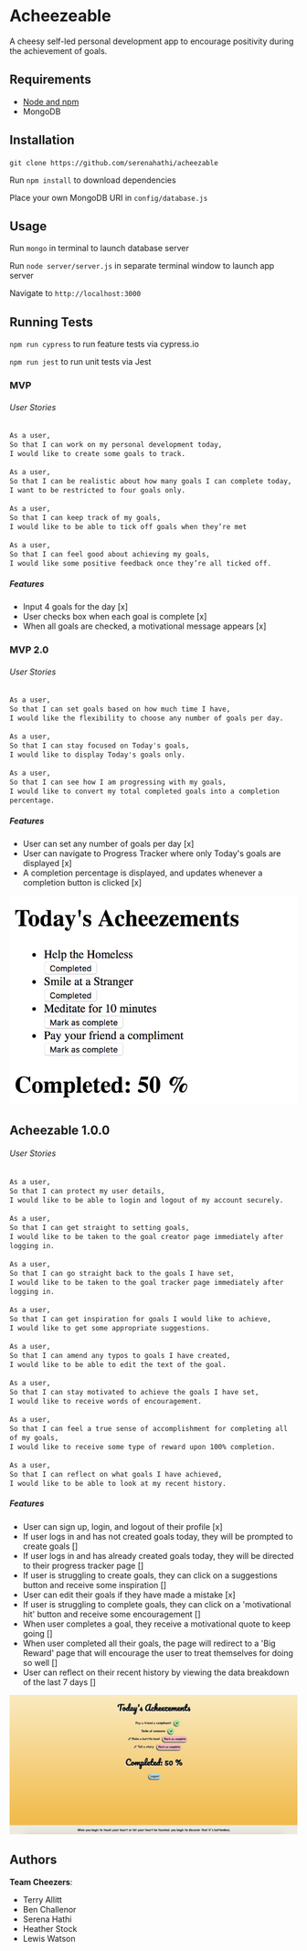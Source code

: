 # Acheezeable

A cheesy self-led personal development app to encourage positivity during the achievement of goals.

## Requirements

* [Node and npm](https://nodejs.org/en/)
* MongoDB

## Installation

`git clone https://github.com/serenahathi/acheezable`

Run `npm install` to download dependencies

Place your own MongoDB URI in `config/database.js`

## Usage

Run `mongo` in terminal to launch database server

Run `node server/server.js` in separate terminal window to launch app server

Navigate to `http://localhost:3000`

## Running Tests

`npm run cypress` to run feature tests via cypress.io

`npm run jest` to run unit tests via Jest

### MVP

###### User Stories

```
As a user,
So that I can work on my personal development today,
I would like to create some goals to track.

As a user,
So that I can be realistic about how many goals I can complete today,
I want to be restricted to four goals only.

As a user,
So that I can keep track of my goals,
I would like to be able to tick off goals when they’re met

As a user,
So that I can feel good about achieving my goals,
I would like some positive feedback once they’re all ticked off.
```

##### Features

* Input 4 goals for the day [x]
* User checks box when each goal is complete [x]
* When all goals are checked, a motivational message appears [x]

### MVP 2.0

###### User Stories

```
As a user,
So that I can set goals based on how much time I have,
I would like the flexibility to choose any number of goals per day.

As a user,
So that I can stay focused on Today's goals,
I would like to display Today's goals only.

As a user,
So that I can see how I am progressing with my goals,
I would like to convert my total completed goals into a completion percentage.
```

##### Features

* User can set any number of goals per day [x]
* User can navigate to Progress Tracker where only Today's goals are displayed [x]
* A completion percentage is displayed, and updates whenever a completion button is clicked [x]

![alt text](assets/images/mvp2.png)

## Acheezable 1.0.0

###### User Stories

```
As a user,
So that I can protect my user details,
I would like to be able to login and logout of my account securely.

As a user,
So that I can get straight to setting goals,
I would like to be taken to the goal creator page immediately after logging in.

As a user,
So that I can go straight back to the goals I have set,
I would like to be taken to the goal tracker page immediately after logging in.

As a user,
So that I can get inspiration for goals I would like to achieve,
I would like to get some appropriate suggestions.

As a user,
So that I can amend any typos to goals I have created,
I would like to be able to edit the text of the goal.

As a user,
So that I can stay motivated to achieve the goals I have set,
I would like to receive words of encouragement.

As a user,
So that I can feel a true sense of accomplishment for completing all of my goals,
I would like to receive some type of reward upon 100% completion.

As a user,
So that I can reflect on what goals I have achieved,
I would like to be able to look at my recent history.
```

##### Features

* User can sign up, login, and logout of their profile [x]
* If user logs in and has not created goals today, they will be prompted to create goals []
* If user logs in and has already created goals today, they will be directed to their progress tracker page []
* If user is struggling to create goals, they can click on a suggestions button and receive some inspiration []
* User can edit their goals if they have made a mistake [x]
* If user is struggling to complete goals, they can click on a 'motivational hit' button and receive some encouragement []
* When user completes a goal, they receive a motivational quote to keep going []
* When user completed all their goals, the page will redirect to a 'Big Reward' page that will encourage the user to treat themselves for doing so well []
* User can reflect on their recent history by viewing the data breakdown of the last 7 days []

![alt text](assets/images/acheezable-1.0.0.png)

## Authors

**Team Cheezers**:

* Terry Allitt
* Ben Challenor
* Serena Hathi
* Heather Stock
* Lewis Watson
